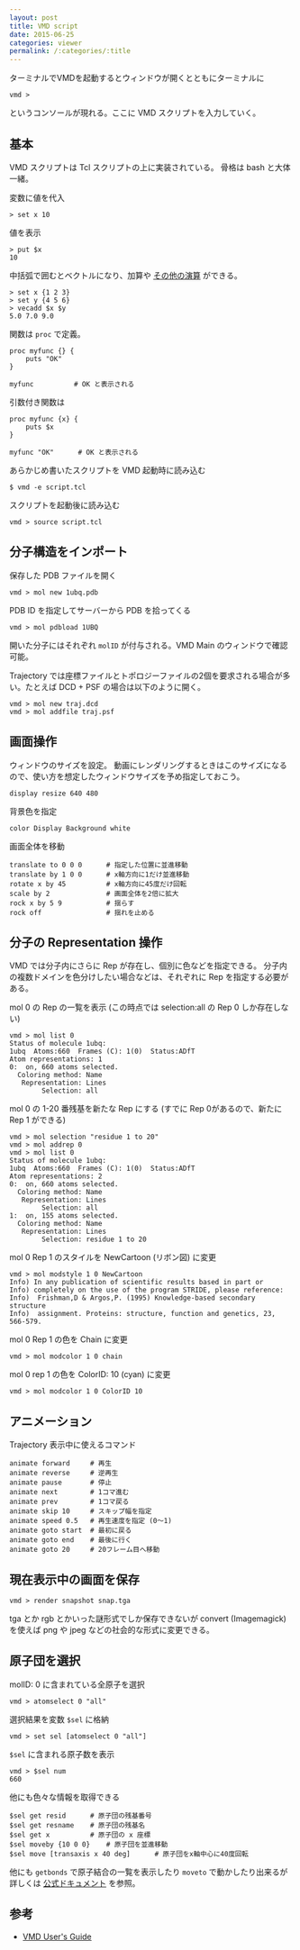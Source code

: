 ```yaml
---
layout: post
title: VMD script
date: 2015-06-25
categories: viewer
permalink: /:categories/:title
---
```


ターミナルでVMDを起動するとウィンドウが開くとともにターミナルに

```
vmd >
```

というコンソールが現れる。ここに VMD スクリプトを入力していく。

## 基本

VMD スクリプトは Tcl スクリプトの上に実装されている。
骨格は bash と大体一緒。

変数に値を代入

```
> set x 10
```

値を表示

```
> put $x
10
```

中括弧で囲むとベクトルになり、加算や [その他の演算](http://www.ks.uiuc.edu/Research/vmd/vmd-1.7.1/ug/node163.html) ができる。

```
> set x {1 2 3}
> set y {4 5 6}
> vecadd $x $y
5.0 7.0 9.0
```

関数は `proc` で定義。

```
proc myfunc {} {
    puts "OK"
}

myfunc          # OK と表示される
```

引数付き関数は

```
proc myfunc {x} {
    puts $x
}

myfunc "OK"      # OK と表示される
```

あらかじめ書いたスクリプトを VMD 起動時に読み込む

```
$ vmd -e script.tcl
```

スクリプトを起動後に読み込む

```
vmd > source script.tcl
```

## 分子構造をインポート

保存した PDB ファイルを開く

```
vmd > mol new 1ubq.pdb
```

PDB ID を指定してサーバーから PDB を拾ってくる

```
vmd > mol pdbload 1UBQ
```

開いた分子にはそれぞれ `molID` が付与される。VMD Main のウィンドウで確認可能。

Trajectory では座標ファイルとトポロジーファイルの2個を要求される場合が多い。たとえば DCD + PSF の場合は以下のように開く。

```
vmd > mol new traj.dcd
vmd > mol addfile traj.psf
```

## 画面操作

ウィンドウのサイズを設定。
動画にレンダリングするときはこのサイズになるので、使い方を想定したウィンドウサイズを予め指定しておこう。

```
display resize 640 480
```

背景色を指定

```
color Display Background white
```

画面全体を移動

```
translate to 0 0 0		# 指定した位置に並進移動
translate by 1 0 0 		# x軸方向に1だけ並進移動
rotate x by 45			# x軸方向に45度だけ回転
scale by 2				# 画面全体を2倍に拡大
rock x by 5 9			# 揺らす
rock off				# 揺れを止める
```

## 分子の Representation 操作

VMD では分子内にさらに Rep が存在し、個別に色などを指定できる。
分子内の複数ドメインを色分けしたい場合などは、それぞれに Rep を指定する必要がある。

mol 0 の Rep の一覧を表示 (この時点では selection:all の Rep 0 しか存在しない)

```
vmd > mol list 0
Status of molecule 1ubq:
1ubq  Atoms:660  Frames (C): 1(0)  Status:ADfT
Atom representations: 1
0:  on, 660 atoms selected.
  Coloring method: Name
   Representation: Lines
        Selection: all
```

mol 0 の 1-20 番残基を新たな Rep にする (すでに Rep 0があるので、新たに Rep 1 ができる)

```
vmd > mol selection "residue 1 to 20"
vmd > mol addrep 0
vmd > mol list 0
Status of molecule 1ubq:
1ubq  Atoms:660  Frames (C): 1(0)  Status:ADfT
Atom representations: 2
0:  on, 660 atoms selected.
  Coloring method: Name
   Representation: Lines
        Selection: all
1:  on, 155 atoms selected.
  Coloring method: Name
   Representation: Lines
        Selection: residue 1 to 20
```

mol 0 Rep 1 のスタイルを NewCartoon (リボン図) に変更

```
vmd > mol modstyle 1 0 NewCartoon
Info) In any publication of scientific results based in part or
Info) completely on the use of the program STRIDE, please reference:
Info)  Frishman,D & Argos,P. (1995) Knowledge-based secondary structure
Info)  assignment. Proteins: structure, function and genetics, 23, 566-579.
```

mol 0 Rep 1 の色を Chain に変更

```
vmd > mol modcolor 1 0 chain
```

mol 0 rep 1 の色を ColorID: 10 (cyan) に変更

```
vmd > mol modcolor 1 0 ColorID 10
```

## アニメーション

Trajectory 表示中に使えるコマンド

```
animate forward		# 再生
animate reverse		# 逆再生
animate pause		# 停止
animate next		# 1コマ進む
animate prev		# 1コマ戻る
animate skip 10		# スキップ幅を指定
animate speed 0.5	# 再生速度を指定 (0〜1)
animate goto start	# 最初に戻る
animate goto end 	# 最後に行く
animate goto 20		# 20フレーム目へ移動
```

## 現在表示中の画面を保存

```
vmd > render snapshot snap.tga
```

tga とか rgb とかいった謎形式でしか保存できないが convert (Imagemagick) を使えば png や jpeg などの社会的な形式に変更できる。

## 原子団を選択

molID: 0 に含まれている全原子を選択

```
vmd > atomselect 0 "all"
```

選択結果を変数 `$sel` に格納

```
vmd > set sel [atomselect 0 "all"]
```

`$sel` に含まれる原子数を表示

```
vmd > $sel num
660
```

他にも色々な情報を取得できる

```
$sel get resid		# 原子団の残基番号
$sel get resname	# 原子団の残基名
$sel get x			# 原子団の x 座標
$sel moveby {10 0 0}	# 原子団を並進移動
$sel move [transaxis x 40 deg]		# 原子団をx軸中心に40度回転
```

他にも `getbonds` で原子結合の一覧を表示したり `moveto` で動かしたり出来るが詳しくは [公式ドキュメント](http://www.ks.uiuc.edu/Research/vmd/current/ug/node122.html) を参照。

## 参考

- [VMD User's Guide](http://www.ks.uiuc.edu/Research/vmd/current/ug/ug.html)

